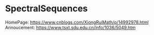 # SpectralSequences

HomePage: https://www.cnblogs.com/XiongRuiMath/p/14992978.html
Annoucement: https://www.tsxt.sdu.edu.cn/info/1036/5049.htm
